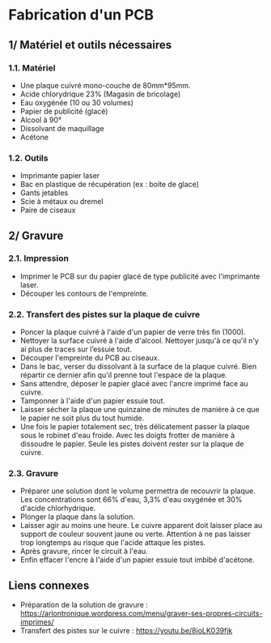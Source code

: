 # Fabrication d'un PCB

## 1/ Matériel et outils nécessaires

### 1.1. Matériel
 - Une plaque cuivré mono-couche de 80mm*95mm. 
 - Acide chlorydrique 23% (Magasin de bricolage)
 - Eau oxygénée (10 ou 30 volumes)
 - Papier de publicité (glacé)
 - Alcool à 90°
 - Dissolvant de maquillage
 - Acétone
 
### 1.2. Outils
 - Imprimante papier laser
 - Bac en plastique de récupération (ex : boite de glace)
 - Gants jetables
 - Scie à métaux ou dremel
 - Paire de ciseaux


## 2/ Gravure

### 2.1. Impression
 - Imprimer le PCB sur du papier glacé de type publicité avec l'imprimante laser. 
 - Découper les contours de l'empreinte.

### 2.2. Transfert des pistes sur la plaque de cuivre
 - Poncer la plaque cuivré à l'aide d'un papier de verre très fin (1000). 
 - Nettoyer la surface cuivré à l'aide d'alcool. Nettoyer jusqu'à ce qu'il n'y ai plus de traces sur l’essuie tout. 
 - Découper l'empreinte du PCB au ciseaux.
 - Dans le bac, verser du dissolvant à la surface de la plaque cuivré. Bien répartir ce dernier afin qu'il prenne tout l'espace de la plaque. 
 - Sans attendre, déposer le papier glacé avec l'ancre imprimé face au cuivre. 
 - Tamponner à l'aide d'un papier essuie tout. 
 - Laisser sécher la plaque une quinzaine de minutes de manière à ce que le papier ne soit plus du tout humide.
 - Une fois le papier totalement sec, très délicatement passer la plaque sous le robinet d'eau froide. Avec les doigts frotter de manière à dissoudre le papier. Seule les pistes doivent rester sur la plaque de cuivre. 


### 2.3. Gravure
 - Préparer une solution dont le volume permettra de recouvrir la plaque. Les concentrations sont 66% d'eau, 3,3% d'eau oxygénée et 30% d'acide chlorhydrique. 
 - Plonger la plaque dans la solution.
 - Laisser agir au moins une heure. Le cuivre apparent doit laisser place au support de couleur souvent jaune ou verte. Attention à ne pas laisser trop longtemps au risque que l'acide attaque les pistes.
 - Après gravure, rincer le circuit à l'eau.
 - Enfin effacer l'encre à l'aide d'un papier essuie tout imbibé d'acétone. 
 


## Liens connexes 

 - Préparation de la solution de gravure : https://arlontronique.wordpress.com/menu/graver-ses-propres-circuits-imprimes/
 - Transfert des pistes sur le cuivre : https://youtu.be/8joLK039fjk
